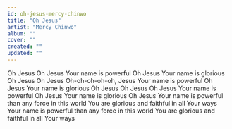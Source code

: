 ```yaml
---
id: oh-jesus-mercy-chinwo
title: "Oh Jesus"
artist: "Mercy Chinwo"
album: ""
cover: ""
created: ""
updated: ""
---
```


Oh Jesus
Oh Jesus
Your name is powerful
Oh Jesus
Your name is glorious
Oh Jesus
Oh Jesus
Oh-oh-oh-oh-oh, Jesus
Your name is powerful
Oh Jesus
Your name is glorious
Oh Jesus
Oh Jesus
Oh Jesus
Your name is powerful
Oh Jesus
Your name is glorious
Oh Jesus
Your name is powerful than any force in this world
You are glorious and faithful in all Your ways
Your name is powerful than any force in this world
You are glorious and faithful in all Your ways